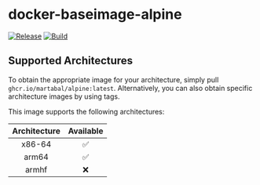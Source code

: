 # docker-baseimage-alpine

[![Release](https://github.com/martabal/docker-baseimage-alpine/actions/workflows/push_docker.yml/badge.svg)](https://github.com/martabal/docker-baseimage-alpine/actions/workflows/push_docker.yml)
[![Build](https://github.com/martabal/docker-baseimage-alpine/actions/workflows/build.yml/badge.svg)](https://github.com/martabal/docker-baseimage-alpine/actions/workflows/build.yml)

## Supported Architectures

To obtain the appropriate image for your architecture, simply pull `ghcr.io/martabal/alpine:latest`. Alternatively, you can also obtain specific architecture images by using tags.

This image supports the following architectures:

| Architecture | Available |
| :----: | :----: |
| x86-64 | ✅ |
| arm64 | ✅ |
| armhf | ❌ |
